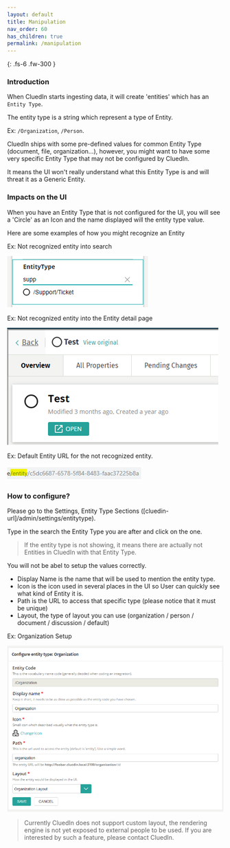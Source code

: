 ```yaml
---
layout: default
title: Manipulation
nav_order: 60
has_children: true
permalink: /manipulation
---
```


{: .fs-6 .fw-300 }
### Introduction

When CluedIn starts ingesting data, it will create 'entities' which has an `Entity Type`.

The entity type is a string which represent a type of Entity.

Ex: `/Organization`, `/Person`.

CluedIn ships with some pre-defined values for common Entity Type (document, file, organization...), however, you might want to have some very specific Entity Type that may not be configured by CluedIn.

It means the UI won't really understand what this Entity Type is and will threat it as a Generic Entity.

### Impacts on the UI

When you have an Entity Type that is not configured for the UI, you will see a 'Circle' as an Icon and the name displayed will the entity type value.

Here are some examples of how you might recognize an Entity 

Ex: Not recognized entity into search

![not-recnogized-entity.png](../assets/images/manipulation/not-recognized-entity.png)

Ex: Not recognized entity into the Entity detail page

![not-recnogized-entity-2.png](../assets/images/manipulation/not-recognized-entity-2.png)

Ex: Default Entity URL for the not recognized entity.

![not-recnogized-entity-3.png](../assets/images/manipulation/not-recognized-entity-3.png)


### How to configure?

Please go to the Settings, Entity Type Sections ([cluedin-url]/admin/settings/entitytype).

Type in the search the Entity Type you are after and click on the one.

> If the entity type is not showing, it means there are actually not Entities in CluedIn with that Entity Type.

You will not be abel to setup the values correctly.

- Display Name is the name that will be used to mention the entity type.
- Icon is the icon used in several places in the UI so User can quickly see what kind of Entity it is.
- Path is the URL to access that specific type (please notice that it must be unique)
- Layout, the type of layout you can use (organization / person / document / discussion / default)

Ex: Organization Setup

![configure-entity-3.png](../assets/images/manipulation/configure-entity-3.png)

> Currently CluedIn does not support custom layout, the rendering engine is not yet exposed to external people to be used. If you are interested by such a feature, please contact CluedIn.

